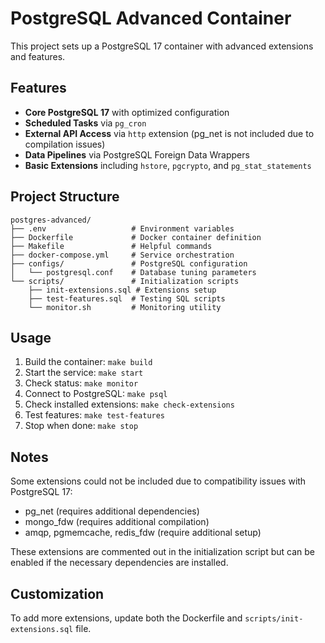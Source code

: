 # PostgreSQL Advanced Container

This project sets up a PostgreSQL 17 container with advanced extensions and features.

## Features

- **Core PostgreSQL 17** with optimized configuration
- **Scheduled Tasks** via `pg_cron`
- **External API Access** via `http` extension (pg_net is not included due to compilation issues)
- **Data Pipelines** via PostgreSQL Foreign Data Wrappers
- **Basic Extensions** including `hstore`, `pgcrypto`, and `pg_stat_statements`

## Project Structure

```
postgres-advanced/
├── .env                   # Environment variables
├── Dockerfile             # Docker container definition
├── Makefile               # Helpful commands
├── docker-compose.yml     # Service orchestration
├── configs/               # PostgreSQL configuration
│   └── postgresql.conf    # Database tuning parameters
└── scripts/               # Initialization scripts
    ├── init-extensions.sql # Extensions setup
    ├── test-features.sql  # Testing SQL scripts
    └── monitor.sh         # Monitoring utility
```

## Usage

1. Build the container: `make build`
2. Start the service: `make start`
3. Check status: `make monitor`
4. Connect to PostgreSQL: `make psql`
5. Check installed extensions: `make check-extensions`
6. Test features: `make test-features`
7. Stop when done: `make stop`

## Notes

Some extensions could not be included due to compatibility issues with PostgreSQL 17:

- pg_net (requires additional dependencies)
- mongo_fdw (requires additional compilation)
- amqp, pgmemcache, redis_fdw (require additional setup)

These extensions are commented out in the initialization script but can be enabled if the necessary dependencies are installed.

## Customization

To add more extensions, update both the Dockerfile and `scripts/init-extensions.sql` file.